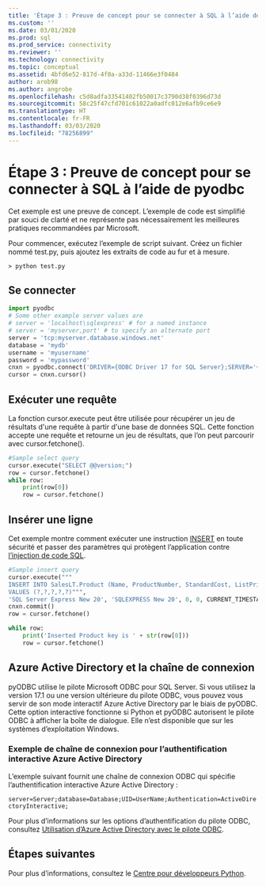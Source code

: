 ```yaml
---
title: 'Étape 3 : Preuve de concept pour se connecter à SQL à l’aide de pyodbc | Microsoft Docs'
ms.custom: ''
ms.date: 03/01/2020
ms.prod: sql
ms.prod_service: connectivity
ms.reviewer: ''
ms.technology: connectivity
ms.topic: conceptual
ms.assetid: 4bfd6e52-817d-4f0a-a33d-11466e3f0484
author: arob98
ms.author: angrobe
ms.openlocfilehash: c5d8adfa33541402fb50017c3790d38f0396d73d
ms.sourcegitcommit: 58c25f47cfd701c61022a0adfc012e6afb9ce6e9
ms.translationtype: HT
ms.contentlocale: fr-FR
ms.lasthandoff: 03/03/2020
ms.locfileid: "78256899"
---
```

# <a name="step-3-proof-of-concept-connecting-to-sql-using-pyodbc"></a>Étape 3 : Preuve de concept pour se connecter à SQL à l’aide de pyodbc

Cet exemple est une preuve de concept. L’exemple de code est simplifié par souci de clarté et ne représente pas nécessairement les meilleures pratiques recommandées par Microsoft.  

Pour commencer, exécutez l’exemple de script suivant. Créez un fichier nommé test.py, puis ajoutez les extraits de code au fur et à mesure. 

```
> python test.py
```
  
## <a name="connect"></a>Se connecter  
  
```python
import pyodbc 
# Some other example server values are
# server = 'localhost\sqlexpress' # for a named instance
# server = 'myserver,port' # to specify an alternate port
server = 'tcp:myserver.database.windows.net' 
database = 'mydb' 
username = 'myusername' 
password = 'mypassword' 
cnxn = pyodbc.connect('DRIVER={ODBC Driver 17 for SQL Server};SERVER='+server+';DATABASE='+database+';UID='+username+';PWD='+ password)
cursor = cnxn.cursor()

```  
  
  
## <a name="run-query"></a>Exécuter une requête  
  
La fonction cursor.execute peut être utilisée pour récupérer un jeu de résultats d'une requête à partir d'une base de données SQL. Cette fonction accepte une requête et retourne un jeu de résultats, que l’on peut parcourir avec cursor.fetchone().
  
  
```python
#Sample select query
cursor.execute("SELECT @@version;") 
row = cursor.fetchone() 
while row: 
    print(row[0])
    row = cursor.fetchone()

```  
  
## <a name="insert-a-row"></a>Insérer une ligne  
  
Cet exemple montre comment exécuter une instruction [INSERT](../../../t-sql/statements/insert-transact-sql.md) en toute sécurité et passer des paramètres qui protègent l’application contre [l’injection de code SQL](../../../relational-databases/tables/primary-and-foreign-key-constraints.md).    
  
  
```python
#Sample insert query
cursor.execute("""
INSERT INTO SalesLT.Product (Name, ProductNumber, StandardCost, ListPrice, SellStartDate) 
VALUES (?,?,?,?,?)""",
'SQL Server Express New 20', 'SQLEXPRESS New 20', 0, 0, CURRENT_TIMESTAMP) 
cnxn.commit()
row = cursor.fetchone()

while row: 
    print('Inserted Product key is ' + str(row[0]))
    row = cursor.fetchone()
```  

## <a name="azure-active-directory-and-the-connection-string"></a>Azure Active Directory et la chaîne de connexion

pyODBC utilise le pilote Microsoft ODBC pour SQL Server.
Si vous utilisez la version 17.1 ou une version ultérieure du pilote ODBC, vous pouvez vous servir de son mode interactif Azure Active Directory par le biais de pyODBC.
Cette option interactive fonctionne si Python et pyODBC autorisent le pilote ODBC à afficher la boîte de dialogue. Elle n’est disponible que sur les systèmes d’exploitation Windows. 

### <a name="example-connection-string-for-azure-active-directory-interactive-authentication"></a>Exemple de chaîne de connexion pour l’authentification interactive Azure Active Directory

L’exemple suivant fournit une chaîne de connexion ODBC qui spécifie l’authentification interactive Azure Active Directory :

`server=Server;database=Database;UID=UserName;Authentication=ActiveDirectoryInteractive;`

Pour plus d’informations sur les options d’authentification du pilote ODBC, consultez [Utilisation d’Azure Active Directory avec le pilote ODBC](../../odbc/using-azure-active-directory.md#new-andor-modified-dsn-and-connection-string-keywords).

## <a name="next-steps"></a>Étapes suivantes
  
Pour plus d’informations, consultez le [Centre pour développeurs Python](https://azure.microsoft.com/develop/python/).
